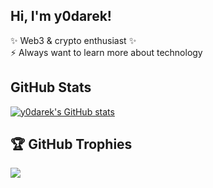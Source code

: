 <!-- Level 1: Simple bio and stats -->

## Hi, I'm y0darek!

✨ Web3 & crypto enthusiast ✨<br/>
⚡ Always want to learn more about technology

<!-- GitHub stats from https://github.com/anuraghazra/github-readme-stats -->

## GitHub Stats
[![y0darek's GitHub stats](https://github-readme-stats.vercel.app/api?username=y0darek&show_icons=true&theme=radical)](https://github.com/anuraghazra/github-readme-stats)

## 🏆 GitHub Trophies
![](https://github-profile-trophy.vercel.app/?username=y0darek&theme=radical&no-frame=false&no-bg=true&margin-w=4)
